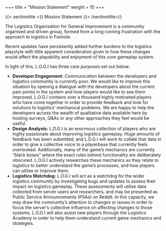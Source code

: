 +++
title = "Mission Statement"
weight = 10
+++

{{< sectiontitle >}} Mission Statement {{< /sectiontitle>}}

The Logistics Organisation for General Improvement is a community organised and driven group, formed from a long running frustration with the approach to logistics in Foxhole.

Recent updates have persistently added further burdens to the logistics playstyle with little apparent consideration given to how these changes would affect the playability and enjoyment of this core gameplay system.

In light of this, L.O.G.I has three core purposes set out below:

* **Developer Engagement:** Communication between the developers and logistics community is currently poor. 
    We would like to improve this situation by opening a dialogue with the developers about the current pain points in the system and how players would like to see them improved.
    L.O.G.I contains over a thousand highly motivated players who have come together in order to provide feedback and look for solutions to logistics’ mechanical problems. 
    We are happy to help the developers access the wealth of qualitative data available here by hosting surveys, Q&As or any other approaches they feel would be useful.
* **Design Analysis:** L.O.G.I is an enormous collection of players who are highly passionate about improving logistics gameplay.
    Huge amounts of feedback has been submitted, and L.O.G.I will work to collate that data in order to give a collective voice to a playerbase that currently feels overlooked. 
    Additionally, many of the game’s mechanics are currently “black boxes” where the exact rules behind functionality are deliberately obscured.
    L.O.G.I actively researches these mechanics as they relate to logistics to better understand the game’s processes, and how players can utilise or improve them.
* **Logistics Watchdog:** L.O.G.I will act as a watchdog for the wider logistics community by investigating bugs and updates to assess their impact on logistics gameplay.
    These assessments will utilise data collected from server users and researchers, and may be presented as Public Service Announcements (PSAs) on Reddit.
    In this capacity, we may draw the community’s attention to changes or issues in order to focus the server’s collective influence on affecting changes to those systems.
    L.O.G.I will also assist new players through the Logistics Academy in order to help them understand current game mechanics and strategies. 

